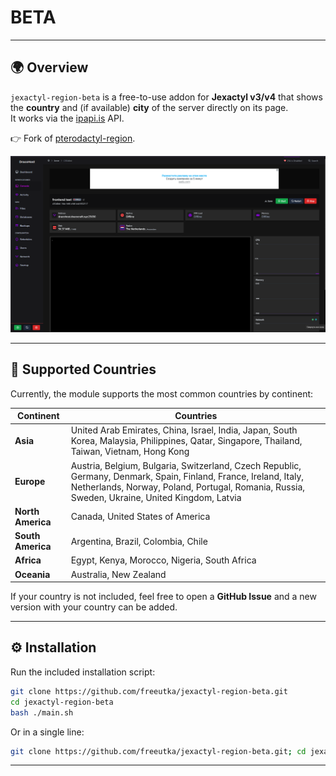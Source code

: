 # BETA

---

## 🌍 Overview

`jexactyl-region-beta` is a free-to-use addon for **Jexactyl v3/v4** that shows the **country** and (if available) **city** of the server directly on its page.  
It works via the [ipapi.is](https://ipapi.is) API.

👉 Fork of [pterodactyl-region](https://github.com/Yarik1333Roky/pterodactyl-region).

![Full Screen showcase](https://github.com/freeutka/jexactyl-region-beta/blob/main/pictures/full_screen.png?raw=true)

---

## 📌 Supported Countries

Currently, the module supports the most common countries by continent:

| Continent         | Countries                                                                                                                                                                                                 |
|-------------------|----------------------------------------------------------------------------------------------------------------------------------------------------------------------------------------------------------|
| **Asia**          | United Arab Emirates, China, Israel, India, Japan, South Korea, Malaysia, Philippines, Qatar, Singapore, Thailand, Taiwan, Vietnam, Hong Kong                                                             |
| **Europe**        | Austria, Belgium, Bulgaria, Switzerland, Czech Republic, Germany, Denmark, Spain, Finland, France, Ireland, Italy, Netherlands, Norway, Poland, Portugal, Romania, Russia, Sweden, Ukraine, United Kingdom, Latvia |
| **North America** | Canada, United States of America                                                                                                                                                                         |
| **South America** | Argentina, Brazil, Colombia, Chile                                                                                                                                                                       |
| **Africa**        | Egypt, Kenya, Morocco, Nigeria, South Africa                                                                                                                                                             |
| **Oceania**       | Australia, New Zealand                                                                                                                                                                                   |

If your country is not included, feel free to open a **GitHub Issue** and a new version with your country can be added.

---

## ⚙️ Installation

Run the included installation script:

```bash
git clone https://github.com/freeutka/jexactyl-region-beta.git
cd jexactyl-region-beta
bash ./main.sh
````

Or in a single line:

```bash
git clone https://github.com/freeutka/jexactyl-region-beta.git; cd jexactyl-region-beta; bash ./main.sh
```

---
